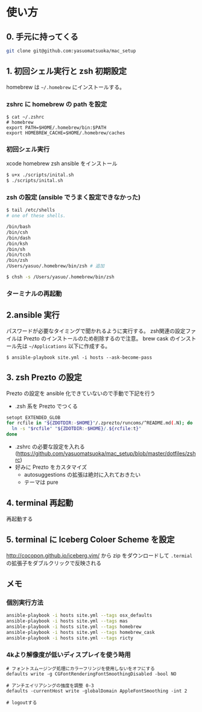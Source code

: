# 使い方

## 0. 手元に持ってくる

```bash
git clone git@github.com:yasuomatsuoka/mac_setup
```

## 1. 初回シェル実行と zsh 初期設定

homebrew は `~/.homebrew` にインストールする。

### zshrc に homebrew の path を設定

```
$ cat ~/.zshrc
# homebrew
export PATH=$HOME/.homebrew/bin:$PATH
export HOMEBREW_CACHE=$HOME/.homebrew/caches
```

### 初回シェル実行
xcode homebrew zsh ansible をインストール
```bash
$ u+x ./scripts/inital.sh
$ ./scripts/inital.sh
```

### zsh の設定 (ansible でうまく設定できなかった)

```bash
$ tail /etc/shells
# one of these shells.

/bin/bash
/bin/csh
/bin/dash
/bin/ksh
/bin/sh
/bin/tcsh
/bin/zsh
/Users/yasuo/.homebrew/bin/zsh # 追加

$ chsh -s /Users/yasuo/.homebrew/bin/zsh
```

### ターミナルの再起動

## 2.ansible 実行

パスワードが必要なタイミングで聞かれるように実行する。
zsh関連の設定ファイルは Prezto のインストールのため削除するので注意。
brew cask のインストール先は `~/Applications` 以下に作成する。

```
$ ansible-playbook site.yml -i hosts --ask-become-pass
```

## 3. zsh Prezto の設定

Prezto の設定を ansible 化できていないので手動で下記を行う

- .zsh 系を Prezto でつくる

```bash
setopt EXTENDED_GLOB
for rcfile in "${ZDOTDIR:-$HOME}"/.zprezto/runcoms/^README.md(.N); do
  ln -s "$rcfile" "${ZDOTDIR:-$HOME}/.${rcfile:t}"
done
```

- .zshrc の必要な設定を入れる (https://github.com/yasuomatsuoka/mac_setup/blob/master/dotfiles/zshrc)
- 好みに Prezto をカスタマイズ
  - autosuggestions の拡張は絶対に入れておきたい
  - テーマは pure

## 4. terminal 再起動
再起動する

## 5. terminal に Iceberg Coloer Scheme を設定
http://cocopon.github.io/iceberg.vim/ から zip をダウンロードして `.termial` の拡張子をダブルクリックで反映される

## メモ
### 個別実行方法

```bash
ansible-playbook -i hosts site.yml --tags osx_defaults
ansible-playbook -i hosts site.yml --tags mas
ansible-playbook -i hosts site.yml --tags homebrew
ansible-playbook -i hosts site.yml --tags homebrew_cask
ansible-playbook -i hosts site.yml --tags ricty
```

### 4kより解像度が低いディスプレイを使う時用
```
# フォントスムージング処理にカラーフリンジを使用しないをオフにする
defaults write -g CGFontRenderingFontSmoothingDisabled -bool NO

# アンチエイリアシングの強度を調整 0-3
defaults -currentHost write -globalDomain AppleFontSmoothing -int 2

# logoutする
```
